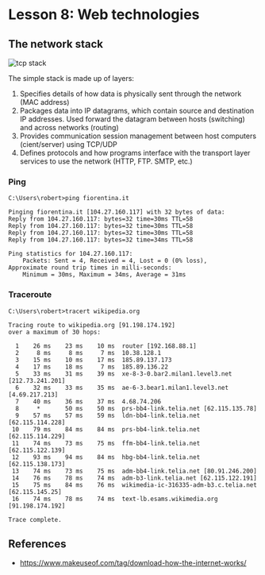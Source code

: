 # Lesson 8: Web technologies

<!--
2.8.Web applications. 
2.8.1. Overview of HTML. 
2.8.2. Creating a simple web page with script integration.
4.1.An introduction to web programming. 
4.1.1. Overview of the client/server model. 
4.1.2. Overview of client-side technologies (HTML, CSS, JavaScript). 
4.1.3. Overview of the chosen language’s web-based capabilities.
4.2.HTTP 
4.2.1. Understanding the stateless web. 
4.2.2. HTTP Request and HTTP Response. 
4.2.3. Using the chosen language to handle HTTP Request and HTTP Response.
-->

## The network stack
![tcp stack](https://i.stack.imgur.com/L4hTM.png)

The simple stack is made up of layers:
1. Specifies details of how data is physically sent through the network (MAC address)
1. Packages data into IP datagrams, which contain source and destination IP addresses. Used forward the datagram between hosts (switching) and across networks (routing)
1. Provides communication session management between host computers (cient/server) using TCP/UDP
1. Defines protocols and how programs interface with the transport layer services to use the network (HTTP, FTP. SMTP, etc.)
    

### Ping
~~~
C:\Users\robert>ping fiorentina.it

Pinging fiorentina.it [104.27.160.117] with 32 bytes of data:
Reply from 104.27.160.117: bytes=32 time=30ms TTL=58
Reply from 104.27.160.117: bytes=32 time=30ms TTL=58
Reply from 104.27.160.117: bytes=32 time=30ms TTL=58
Reply from 104.27.160.117: bytes=32 time=34ms TTL=58

Ping statistics for 104.27.160.117:
    Packets: Sent = 4, Received = 4, Lost = 0 (0% loss),
Approximate round trip times in milli-seconds:
    Minimum = 30ms, Maximum = 34ms, Average = 31ms
~~~

### Traceroute
~~~
C:\Users\robert>tracert wikipedia.org

Tracing route to wikipedia.org [91.198.174.192]
over a maximum of 30 hops:

  1    26 ms    23 ms    10 ms  router [192.168.88.1]
  2     8 ms     8 ms     7 ms  10.38.128.1
  3    15 ms    10 ms    17 ms  185.89.137.173
  4    17 ms    18 ms     7 ms  185.89.136.22
  5    33 ms    31 ms    39 ms  xe-8-3-0.bar2.milan1.level3.net [212.73.241.201]
  6    32 ms    33 ms    35 ms  ae-6-3.bear1.milan1.level3.net [4.69.217.213]
  7    40 ms    36 ms    37 ms  4.68.74.206
  8     *       50 ms    50 ms  prs-bb4-link.telia.net [62.115.135.78]
  9    57 ms    57 ms    59 ms  ldn-bb4-link.telia.net [62.115.114.228]
 10    79 ms    84 ms    84 ms  prs-bb4-link.telia.net [62.115.114.229]
 11    74 ms    73 ms    75 ms  ffm-bb4-link.telia.net [62.115.122.139]
 12    93 ms    94 ms    84 ms  hbg-bb4-link.telia.net [62.115.138.173]
 13    74 ms    73 ms    75 ms  adm-bb4-link.telia.net [80.91.246.200]
 14    76 ms    78 ms    74 ms  adm-b3-link.telia.net [62.115.122.191]
 15    75 ms    84 ms    76 ms  wikimedia-ic-316335-adm-b3.c.telia.net [62.115.145.25]
 16    74 ms    78 ms    74 ms  text-lb.esams.wikimedia.org [91.198.174.192]

Trace complete.
~~~

## References
* https://www.makeuseof.com/tag/download-how-the-internet-works/
